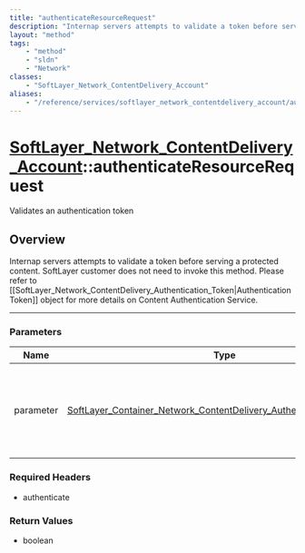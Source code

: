 ```yaml
---
title: "authenticateResourceRequest"
description: "Internap servers attempts to validate a token before serving a protected content. SoftLayer customer does not need to in... "
layout: "method"
tags:
    - "method"
    - "sldn"
    - "Network"
classes:
    - "SoftLayer_Network_ContentDelivery_Account"
aliases:
    - "/reference/services/softlayer_network_contentdelivery_account/authenticateResourceRequest"
---
```

# [SoftLayer_Network_ContentDelivery_Account](/reference/services/SoftLayer_Network_ContentDelivery_Account)::authenticateResourceRequest

Validates an authentication token


## Overview 
Internap servers attempts to validate a token before serving a protected content. SoftLayer customer does not need to invoke this method.  Please refer to [[SoftLayer_Network_ContentDelivery_Authentication_Token|Authentication Token]] object for more details on Content Authentication Service. 

-----

### Parameters 
|Name | Type | Description |
| --- | --- | --- |
|parameter| <a href='/reference/datatypes/SoftLayer_Container_Network_ContentDelivery_Authentication_Parameter'>SoftLayer_Container_Network_ContentDelivery_Authentication_Parameter </a>| The parameter object contains content authentication token information.|


### Required Headers
* authenticate


### Return Values
* boolean




